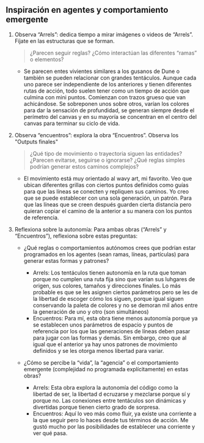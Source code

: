 ## Inspiración en agentes y comportamiento emergente

1. Observa “Arrels”: dedica tiempo a mirar imágenes o videos de “Arrels”. Fíjate en las estructuras que se forman.
   > ¿Parecen seguir reglas? ¿Cómo interactúan las diferentes “ramas” o elementos?

   * Se parecen entes vivientes similares a los gusanos de Dune o también se pueden relacionar con grandes tentáculos. Aunque cada uno parece ser independiente de los anteriores y tienen diferentes rutas de acción, todo suelen tener como un tiempo de acción que culmina con mini puntos. Comienzan con trazos grueso que van achicándose. Se sobreponen unos sobre otros, varían los colores para dar la sensación de profundidad, se generan siempre desde el perímetro del canvas y en su mayoría se concentran en el centro del canvas para terminar su ciclo de vida. 
   
2. Observa “encuentros”: explora la obra “Encuentros”. Observa los "Outputs finales"
   > ¿Qué tipo de movimiento o trayectoria siguen las entidades? ¿Parecen evitarse, seguirse o ignorarse? ¿Qué reglas simples podrían generar estos caminos complejos?

   * El movimiento está muy orientado al wavy art, mi favorito. Veo que ubican diferentes grillas con ciertos puntos definidos como guías para que las líneas se conecten y repliquen sus caminos. Yo creo que se puede establecer con una sola generación, un patrón. Para que las líneas que se creen después guarden cierta distancia pero quieran copiar el camino de la anterior a su manera con los puntos de referencia. 
   
5. Reflexiona sobre la autonomía: Para ambas obras (“Arrels” y “Encuentros”), reflexiona sobre estas preguntas:
    * ¿Qué reglas o comportamientos autónomos crees que podrían estar programados en los agentes (sean ramas, líneas, partículas) para generar estas formas y patrones?
      * Arrels: Los tentáculos tienen autonomía en la ruta que toman porque no cumplen una ruta fija sino que varían sus luhgares de origen, sus colores, tamaños y direcciones finales. Lo más probable es que se les asignen ciertos parámetros pero se les de la libertad de escoger cómo los siguen, porque igual siguen conservando la paleta de colores y no se demoran mil años entre la generación de uno y otro (son simultáneos)
      * Encuentros: Para mí, esta obra tiene menos autonomía porque ya se establecen unos parámetros de espacio y puntos de referencia por los que las generaciones de líneas deben pasar para jugar con las formas y demás. Sin embargo, creo que al igual que el anterior ya hay unos patrones de movimiento definidos y se les otorga menos libertad para variar.
        
    * ¿Cómo se percibe la “vida”, la “agencia” o el comportamiento emergente (complejidad no programada explícitamente) en estas obras?
      * Arrels: Esta obra explora la autonomía del código como la libertad de ser, la libertad d ecruzarse y mezclarse porque sí y porque no. Las conexiones entre tentáculos son dinámicas y divertidas porque tienen cierto grado de sorpresa.
      * Encuentros: Aquí lo veo más como fluir, ya existe una corriente a la que seguir pero lo haces desde tus términos de acción. Me gustó mucho por las posibilidades de establecer una corriente y ver qué pasa.
